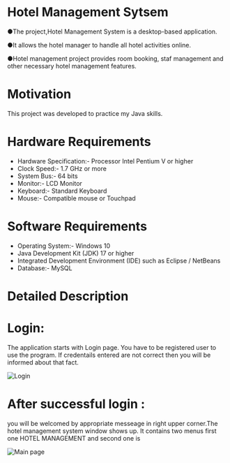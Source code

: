 # Hotel Management Sytsem
●The project,Hotel Management System is a desktop-based application.

●It allows the hotel manager to handle all hotel activities online.

●Hotel management project provides room booking, staf management and other necessary hotel management features.

# Motivation
This project was developed to practice my Java skills.

# Hardware Requirements
- Hardware Specification:- Processor Intel Pentium V or higher
- Clock Speed:- 1.7 GHz or more
- System Bus:- 64 bits
- Monitor:- LCD Monitor
- Keyboard:- Standard Keyboard
- Mouse:- Compatible mouse or Touchpad
# Software Requirements
- Operating System:- Windows 10
- Java Development Kit (JDK) 17 or higher
- Integrated Development Environment (IDE) such as Eclipse / NetBeans
- Database:- MySQL
# Detailed Description
# Login:
The application starts with Login page. You have to be registered user to use the program.
If credentails entered are not correct then you will be informed about that fact.

![Login](https://github.com/user-attachments/assets/56cc2725-6913-4709-a783-477069cf662b)

# After successful login :
you will be welcomed by appropriate messeage in right upper corner.The hotel management system window shows up. It contains two menus first one HOTEL MANAGEMENT and second one is 

![Main page](https://github.com/user-attachments/assets/e25425c9-5f99-4c4d-83b2-0103abd3b2fd)









